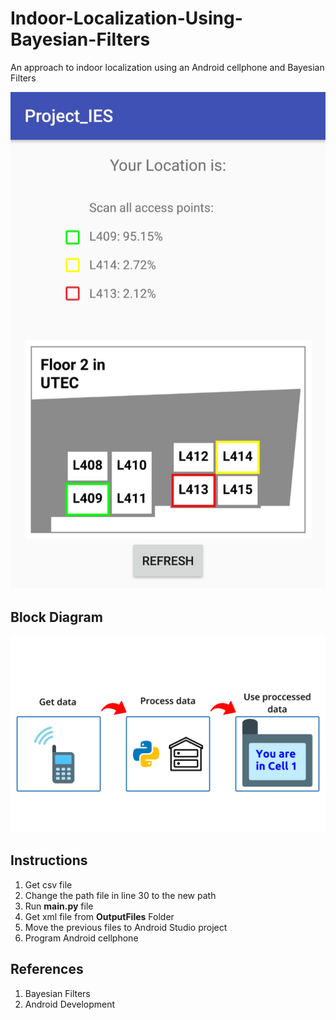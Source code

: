 # Indoor-Localization-Using-Bayesian-Filters
An approach to indoor localization using an Android cellphone and Bayesian Filters

![](Images/view_location.png)

## Block Diagram

![](Images/FlowChart.png)

## Instructions

1. Get csv file
2. Change the path file in line 30 to the new path
3. Run **main.py** file
4. Get xml file from **OutputFiles** Folder
5. Move the previous files to Android Studio project
6. Program Android cellphone

## References
1. Bayesian Filters
2. Android Development



